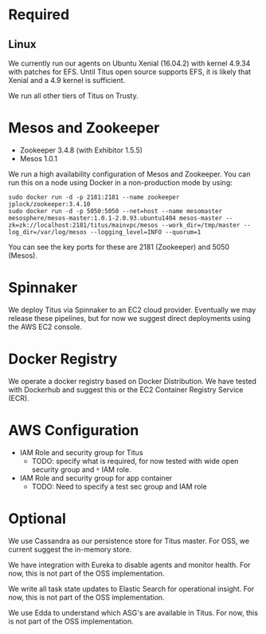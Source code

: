 # Required
## Linux
We currently run our agents on Ubuntu Xenial (16.04.2) with kernel 4.9.34 with
patches for EFS. Until Titus open source supports EFS, it is likely that Xenial
and a 4.9 kernel is sufficient.

We run all other tiers of Titus on Trusty.

# Mesos and Zookeeper
- Zookeeper 3.4.8 (with Exhibitor 1.5.5)
- Mesos 1.0.1

We run a high availability configuration of Mesos and Zookeeper. You can run this
on a node using Docker in a non-production mode by using:

```
sudo docker run -d -p 2181:2181 --name zookeeper jplock/zookeeper:3.4.10
sudo docker run -d -p 5050:5050 --net=host --name mesomaster mesosphere/mesos-master:1.0.1-2.0.93.ubuntu1404 mesos-master --zk=zk://localhost:2181/titus/mainvpc/mesos --work_dir=/tmp/master --log_dir=/var/log/mesos --logging_level=INFO --quorum=1
```

You can see the key ports for these are 2181 (Zookeeper) and 5050 (Mesos).

# Spinnaker
We deploy Titus via Spinnaker to an EC2 cloud provider. Eventually we may
release these pipelines, but for now we suggest direct deployments using
the AWS EC2 console.

# Docker Registry
We operate a docker registry based on Docker Distribution. We have tested with
Dockerhub and suggest this or the EC2 Container Registry Service (ECR).

# AWS Configuration

- IAM Role and security group for Titus
  - TODO: specify what is required, for now tested with wide open security group
  and ``*`` IAM role. 
- IAM Role and security group for app container
  - TODO: Need to specify a test sec group and IAM role

# Optional
We use Cassandra as our persistence store for Titus master. For OSS, we
current suggest the in-memory store.

We have integration with Eureka to disable agents and monitor health. For now,
this is not part of the OSS implementation.

We write all task state updates to Elastic Search for operational insight. For
now, this is not part of the OSS implementation.

We use Edda to understand which ASG's are available in Titus. For now, this is
not part of the OSS implementation.